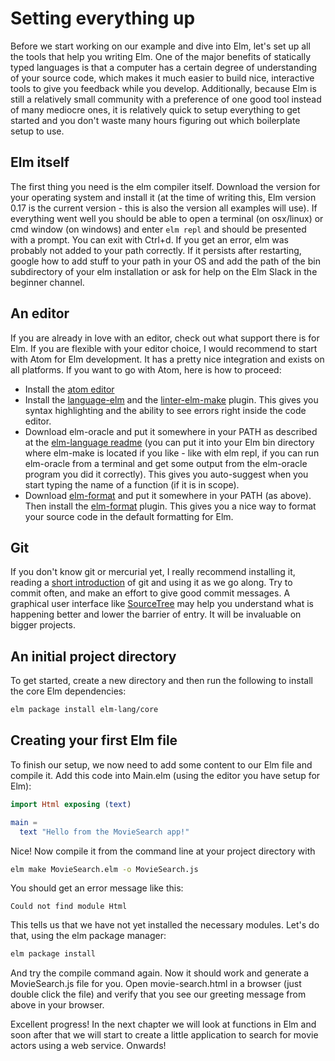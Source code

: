 Setting everything up
=====================

Before we start working on our example and dive into Elm, let's set up all the tools that help you writing Elm. One of the major benefits of statically typed languages is that a computer has a certain degree of understanding of your source code, which makes it much easier to build nice, interactive tools to give you feedback while you develop. Additionally, because Elm is still a relatively small community with a preference of one good tool instead of many mediocre ones, it is relatively quick to setup everything to get started and you don't waste many hours figuring out which boilerplate setup to use.

Elm itself
----------

The first thing you need is the elm compiler itself. Download the version for your operating system and install it (at the time of writing this, Elm version 0.17 is the current version - this is also the version all examples will use). If everything went well you should be able to open a terminal (on osx/linux) or cmd window (on windows) and enter `elm repl` and should be presented with a prompt. You can exit with Ctrl+d. If you get an error, elm was probably not added to your path correctly. If it persists after restarting, google how to add stuff to your path in your OS and add the path of the bin subdirectory of your elm installation or ask for help on the Elm Slack in the beginner channel.

An editor
---------

If you are already in love with an editor, check out what support there is for Elm. If you are flexible with your editor choice, I would recommend to start with Atom for Elm development. It has a pretty nice integration and exists on all platforms. If you want to go with Atom, here is how to proceed:

* Install the [atom editor](https://atom.io/)
* Install the [language-elm](https://atom.io/packages/language-elm) and the [linter-elm-make](https://atom.io/packages/linter-elm-make) plugin. This gives you syntax highlighting and the ability to see errors right inside the code editor.
* Download elm-oracle and put it somewhere in your PATH as described at the [elm-language readme](https://atom.io/packages/language-elm) (you can put it into your Elm bin directory where elm-make is located if you like - like with elm repl, if you can run elm-oracle from a terminal and get some output from the elm-oracle program you did it correctly). This gives you auto-suggest when you start typing the name of a function (if it is in scope).
* Download [elm-format](https://github.com/avh4/elm-format) and put it somewhere in your PATH (as above). Then install the [elm-format](https://atom.io/packages/elm-format) plugin. This gives you a nice way to format your source code in the default formatting for Elm.

Git
---

If you don't know git or mercurial yet, I really recommend installing it, reading a [short introduction](http://rogerdudler.github.io/git-guide/) of git and using it as we go along. Try to commit often, and make an effort to give good commit messages. A graphical user interface like [SourceTree](https://www.sourcetreeapp.com/) may help you understand what is happening better and lower the barrier of entry. It will be invaluable on bigger projects.

An initial project directory
----------------------------

To get started, create a new directory and then run the following to install the core Elm dependencies:
```bash
elm package install elm-lang/core
```

Creating your first Elm file
----------------------------

To finish our setup, we now need to add some content to our Elm file and compile it. Add this code into Main.elm (using the editor you have setup for Elm):

```elm
import Html exposing (text)

main =
  text "Hello from the MovieSearch app!"
```

Nice! Now compile it from the command line at your project directory with
```bash
elm make MovieSearch.elm -o MovieSearch.js
```

You should get an error message like this:
```
Could not find module Html
```

This tells us that we have not yet installed the necessary modules. Let's do that, using the elm package manager:

```bash
elm package install
```

And try the compile command again. Now it should work and generate a MovieSearch.js file for you. Open movie-search.html in a browser (just double click the file) and verify that you see our greeting message from above in your browser.

Excellent progress! In the next chapter we will look at functions in Elm and soon after that we will start to create a little application to search for movie actors using a web service. Onwards!
